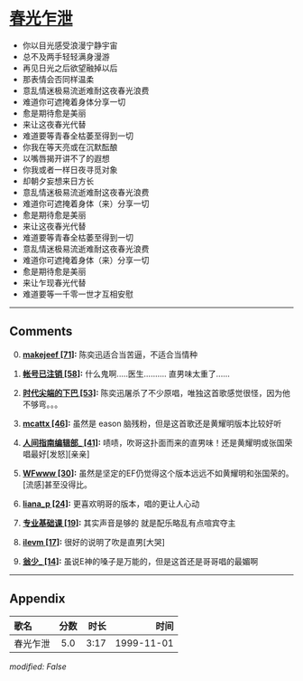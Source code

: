 # [春光乍泄](https://music.163.com/song?id=26075124)

* 你以目光感受浪漫宁静宇宙
* 总不及两手轻轻满身漫游
* 再见日光之后欲望融掉以后
* 那表情会否同样温柔
* 意乱情迷极易流逝难耐这夜春光浪费
* 难道你可遮掩着身体分享一切
* 愈是期待愈是美丽
* 来让这夜春光代替
* 难道要等青春全枯萎至得到一切
* 你我在等天亮或在沉默酝酿
* 以嘴唇揭开讲不了的遐想
* 你我或者一样日夜寻觅对象
* 却朝夕妄想来日方长
* 意乱情迷极易流逝难耐这夜春光浪费
* 难道你可遮掩着身体（来）分享一切
* 愈是期待愈是美丽
* 来让这夜春光代替
* 难道要等青春全枯萎至得到一切
* 意乱情迷极易流逝难耐这夜春光浪费
* 难道你可遮掩着身体（来）分享一切
* 愈是期待愈是美丽
* 来让乍现春光代替
* 难道要等一千零一世才互相安慰


---

## Comments
0. **[makejeef \[71\]](https://music.163.com/#/user/home?id=579524):** 陈奕迅适合当苦逼，不适合当情种

1. **[帐号已注销 \[58\]](https://music.163.com/#/user/home?id=72065932):** 什么鬼啊.....医生.......... 直男味太重了......

2. **[时代尖端的下巴 \[53\]](https://music.163.com/#/user/home?id=44963402):** 陈奕迅屠杀了不少原唱，唯独这首歌感觉很怪，因为他不够弯。。。

3. **[mcattx \[46\]](https://music.163.com/#/user/home?id=609287):** 虽然是 eason 脑残粉，但是这首歌还是黄耀明版本比较好听

4. **[人间指南编辑部_ \[41\]](https://music.163.com/#/user/home?id=48820882):** 啧啧，吹哥这扑面而来的直男味！还是黄耀明或张国荣唱最好[发怒][亲亲]

5. **[WFwww \[30\]](https://music.163.com/#/user/home?id=59655994):** 虽然是坚定的EF仍觉得这个版本远远不如黄耀明和张国荣的。[流感]甚至没得比。

6. **[liana_p \[24\]](https://music.163.com/#/user/home?id=44262769):** 更喜欢明哥的版本，唱的更让人心动

7. **[专业基础课 \[19\]](https://music.163.com/#/user/home?id=55566122):** 其实声音是够的   就是配乐略乱有点喧宾夺主

8. **[ilevm \[17\]](https://music.163.com/#/user/home?id=82979772):** 很好的说明了吹是直男[大哭]

9. **[翁少_ \[14\]](https://music.163.com/#/user/home?id=58192547):** 虽说E神的嗓子是万能的，但是这首还是哥哥唱的最媚啊



---

## Appendix

|歌名|分数|时长|时间|
|:---|:---:|---:|---:|
|春光乍泄|5.0|3:17|1999-11-01

*modified: False*